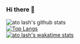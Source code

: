 ### Hi there 👋
![ato lash's github stats](https://github-readme-stats.vercel.app/api?username=hal-shu-sato&show_icons=true)  
[![Top Langs](https://github-readme-stats.vercel.app/api/top-langs/?username=hal-shu-sato)](https://github.com/anuraghazra/github-readme-stats)  
[![ato lash's wakatime stats](https://github-readme-stats.vercel.app/api/wakatime?username=hal_shu_sato)](https://github.com/anuraghazra/github-readme-stats)

<!--
**hal-shu-sato/hal-shu-sato** is a ✨ _special_ ✨ repository because its `README.md` (this file) appears on your GitHub profile.

Here are some ideas to get you started:

- 🔭 I’m currently working on ...
- 🌱 I’m currently learning ...
- 👯 I’m looking to collaborate on ...
- 🤔 I’m looking for help with ...
- 💬 Ask me about ...
- 📫 How to reach me: ...
- 😄 Pronouns: ...
- ⚡ Fun fact: ...
-->

